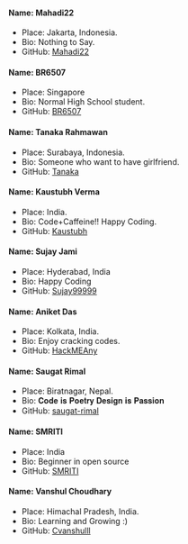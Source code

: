 #### Name: Mahadi22

- Place: Jakarta, Indonesia.
- Bio: Nothing to Say.
- GitHub: [Mahadi22](https://github.com/mahadi22)

#### Name: BR6507

- Place: Singapore
- Bio: Normal High School student.
- GitHub: [BR6507](https://github.com/BudiRahmawan)

#### Name: Tanaka Rahmawan

- Place: Surabaya, Indonesia.
- Bio: Someone who want to have girlfriend.
- GitHub: [Tanaka](https://github.com/Tanakar65/)

#### Name: Kaustubh Verma

- Place: India.
- Bio: Code+Caffeine!! Happy Coding.
- GitHub: [Kaustubh](https://github.com/mekaustubh28)

#### Name: Sujay Jami

- Place: Hyderabad, India
- Bio: Happy Coding
- GitHub: [Sujay99999](https://github.com/Sujay99999)

#### Name: Aniket Das

- Place: Kolkata, India.
- Bio: Enjoy cracking codes.
- GitHub: [HackMEAny](https://github.com/HackMEAny)

#### Name: Saugat Rimal

- Place: Biratnagar, Nepal.
- Bio: 𝐂𝐨𝐝𝐞 𝐢𝐬 𝐏𝐨𝐞𝐭𝐫𝐲 𝐃𝐞𝐬𝐢𝐠𝐧 𝐢𝐬 𝐏𝐚𝐬𝐬𝐢𝐨𝐧
- GitHub: [saugat-rimal](https://github.com/saugat-rimal)

#### Name: SMRITI

- Place: India
- Bio: Beginner in open source
- GitHub: [SMRITI](https://github.com/Smriti925)

#### Name: Vanshul Choudhary

- Place: Himachal Pradesh, India.
- Bio: Learning and Growing :)
- GitHub: [Cvanshulll](https://github.com/Cvanshulll)

